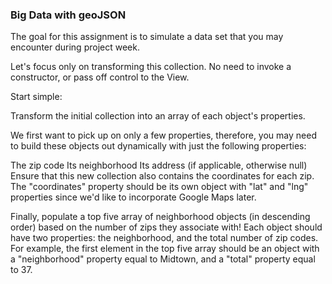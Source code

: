 ### Big Data with geoJSON

The goal for this assignment is to simulate a data set that you may
encounter during project week.

Let's focus only on transforming this collection. No need to
invoke a constructor, or pass off control to the View.

Start simple:

Transform the initial collection into
an array of each object's properties.

We first want to pick up on only a few properties, therefore, you may need to build these objects out dynamically with just the following properties:

The zip code
Its neighborhood
Its address (if applicable, otherwise null)
Ensure that this new collection also contains the coordinates for each zip. The "coordinates" property should be its own object with "lat" and "lng" properties since we'd like to incorporate Google Maps later.

Finally, populate a top five array of neighborhood objects (in descending order) based on the number of zips they associate with! Each object should have two properties: the neighborhood, and the total number of zip codes. For example, the first element in the top five array should be an object with a "neighborhood" property equal to Midtown, and a "total" property equal to 37.

